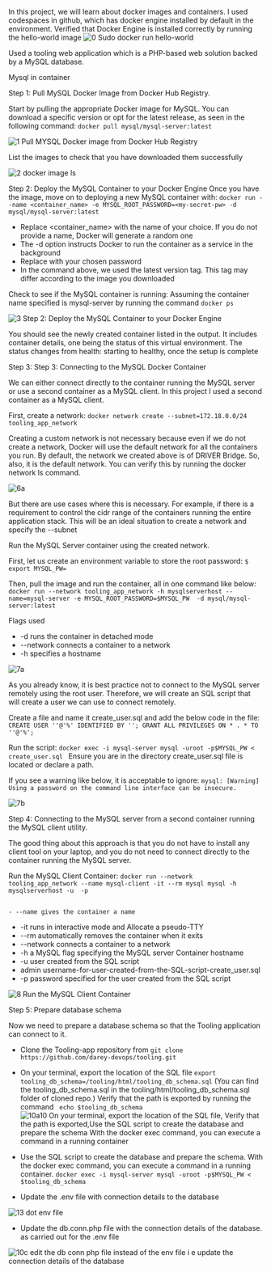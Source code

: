 In this project, we will learn about docker images and containers. 
I used codespaces in github, which has docker engine installed by default in the environment.
Verified that Docker Engine is installed correctly by running the hello-world image
![0  Sudo docker run hello-world](https://github.com/opeyemiagbadero/20.-MIgration-to-the-Cloud-with-Containerization.-Part-1-Docker-DOcker-compose/assets/79456052/200d8fe6-685d-4ae9-ad28-56627c26bfae)

Used a tooling web application which is a PHP-based web solution backed by a MySQL database.

Mysql in container

Step 1: Pull MySQL Docker Image from Docker Hub Registry.

Start by pulling the appropriate Docker image for MySQL. You can download a specific version or opt for the latest release, as seen in the following command: `docker pull mysql/mysql-server:latest`

![1 Pull MYSQL Docker image from Docker Hub Registry](https://github.com/opeyemiagbadero/20.-MIgration-to-the-Cloud-with-Containerization.-Part-1-Docker-DOcker-compose/assets/79456052/9ddeb355-30bb-4b09-b6c4-86197b598d98)

List the images to check that you have downloaded them successfully

![2  docker image ls](https://github.com/opeyemiagbadero/20.-MIgration-to-the-Cloud-with-Containerization.-Part-1-Docker-DOcker-compose/assets/79456052/7349a7a9-4a5d-45cf-87b6-4d603f0d4d13)

Step 2: Deploy the MySQL Container to your Docker Engine
Once you have the image, move on to deploying a new MySQL container with: `docker run --name <container_name> -e MYSQL_ROOT_PASSWORD=<my-secret-pw> -d mysql/mysql-server:latest`
- Replace <container_name> with the name of your choice. If you do not provide a name, Docker will generate a random one
- The -d option instructs Docker to run the container as a service in the background
- Replace <my-secret-pw> with your chosen password
- In the command above, we used the latest version tag. This tag may differ according to the image you downloaded
  
Check to see if the MySQL container is running: Assuming the container name specified is mysql-server by running the command `docker ps`

![3 Step 2: Deploy the MySQL Container to your Docker Engine ](https://github.com/opeyemiagbadero/20.-MIgration-to-the-Cloud-with-Containerization.-Part-1-Docker-DOcker-compose/assets/79456052/0a08b2b0-834e-408b-932e-b2601a1df905)
  
You should see the newly created container listed in the output. It includes container details, one being the status of this virtual environment. The status changes from health: starting to healthy, once the setup is complete
  
Step 3: Step 3: Connecting to the MySQL Docker Container

We can either connect directly to the container running the MySQL server or use a second container as a MySQL client. In this project I used a second container as a MySQL client.

First, create a network: `docker network create --subnet=172.18.0.0/24 tooling_app_network`

Creating a custom network is not necessary because even if we do not create a network, Docker will use the default network for all the containers you run. By default, the network we created above is of DRIVER Bridge. So, also, it is the default network. You can verify this by running the docker network ls command.
  
![6a](https://github.com/opeyemiagbadero/20.-MIgration-to-the-Cloud-with-Containerization.-Part-1-Docker-DOcker-compose/assets/79456052/c4d55248-6c85-44c7-98fd-91721a801305)

But there are use cases where this is necessary. For example, if there is a requirement to control the cidr range of the containers running the entire application stack. This will be an ideal situation to create a network and specify the --subnet
  
Run the MySQL Server container using the created network.
  
First, let us create an environment variable to store the root password: ` $ export MYSQL_PW= `

Then, pull the image and run the container, all in one command like below: `docker run --network tooling_app_network -h mysqlserverhost --name=mysql-server -e MYSQL_ROOT_PASSWORD=$MYSQL_PW  -d mysql/mysql-server:latest`
  
Flags used
- -d runs the container in detached mode
- --network connects a container to a network
- -h specifies a hostname
  
![7a](https://github.com/opeyemiagbadero/20.-MIgration-to-the-Cloud-with-Containerization.-Part-1-Docker-DOcker-compose/assets/79456052/ca51eab1-4b54-4f1f-8362-bde9297fd8d9)
  
As you already know, it is best practice not to connect to the MySQL server remotely using the root user. Therefore, we will create an SQL script that will create a user we can use to connect remotely.
  
 Create a file and name it create_user.sql and add the below code in the file: `CREATE USER ''@'%' IDENTIFIED BY ''; GRANT ALL PRIVILEGES ON * . * TO ''@'%';`
 
Run the script: `docker exec -i mysql-server mysql -uroot -p$MYSQL_PW < create_user.sql ` Ensure you are in the directory create_user.sql file is located or declare a path.

If you see a warning like below, it is acceptable to ignore: `mysql: [Warning] Using a password on the command line interface can be insecure.`

![7b](https://github.com/opeyemiagbadero/20.-MIgration-to-the-Cloud-with-Containerization.-Part-1-Docker-DOcker-compose/assets/79456052/1a4d5c6b-384d-4d32-aef7-6aaa90d1c23b)

 Step 4: Connecting to the MySQL server from a second container running the MySQL client utility.
                                                                                       
The good thing about this approach is that you do not have to install any client tool on your laptop, and you do not need to connect directly to the container running the MySQL server.

Run the MySQL Client Container: `docker run --network tooling_app_network --name mysql-client -it --rm mysql mysql -h mysqlserverhost -u  -p`   

                                                                                                                                                                    - --name gives the container a name
 - -it runs in interactive mode and Allocate a pseudo-TTY
 - --rm automatically removes the container when it exits
 - --network connects a container to a network
 - -h a MySQL flag specifying the MySQL server Container hostname
 - -u user created from the SQL script
 - admin username-for-user-created-from-the-SQL-script-create_user.sql
 - -p password specified for the user created from the SQL script
                                                                                       
![8  Run the MySQL Client Container](https://github.com/opeyemiagbadero/20.-MIgration-to-the-Cloud-with-Containerization.-Part-1-Docker-DOcker-compose/assets/79456052/b8956a9f-053a-415a-98ec-ba5751112c00)

Step 5: Prepare database schema
  
Now we need to prepare a database schema so that the Tooling application can connect to it.
                                                                                       
- Clone the Tooling-app repository from `git clone https://github.com/darey-devops/tooling.git`
                                                                                       
- On your terminal, export the location of the SQL file `export tooling_db_schema=/tooling/html/tooling_db_schema.sql` (You can find the tooling_db_schema.sql in the tooling/html/tooling_db_schema.sql folder of cloned repo.) Verify that the path is exported by running the  command ` echo $tooling_db_schema`
                                                                                                                                                              ![10a10  On your terminal, export the location of the SQL file, Verify that the path is exported,Use the SQL script to create the database and prepare the schema  With the docker exec command, you can execute a command in a running container](https://github.com/opeyemiagbadero/20.-MIgration-to-the-Cloud-with-Containerization.-Part-1-Docker-DOcker-compose/assets/79456052/1e38dca1-de57-433a-9589-65e2661f930c)

                                                                                       
- Use the SQL script to create the database and prepare the schema. With the docker exec command, you can execute a command in a running container.                   `docker exec -i mysql-server mysql -uroot -p$MYSQL_PW < $tooling_db_schema` 
  
- Update the .env file with connection details to the database
  
![13 dot env file](https://github.com/opeyemiagbadero/20.-MIgration-to-the-Cloud-with-Containerization.-Part-1-Docker-DOcker-compose/assets/79456052/61f1a319-fa51-4d31-866c-0d810e1aedd1)
  
- Update the db.conn.php file with the connection details of the database. as carried out for the .env file
   
![10c  edit the db conn php file instead of the  env file i e update the  connection details of the database](https://github.com/opeyemiagbadero/20.-MIgration-to-the-Cloud-with-Containerization.-Part-1-Docker-DOcker-compose/assets/79456052/1e2d99e4-735b-4f0d-b4aa-25a7c10ce08a)
  
  

  
  
  
  
  
  
  
  
  
  
  
                                                                              
                                                                                       
                                                                                       
                                                                                       
                                                                                     
                                                                                       
                                                                                       
  
  
  
  
  
  
  
  
  
  
  
  
  
  
